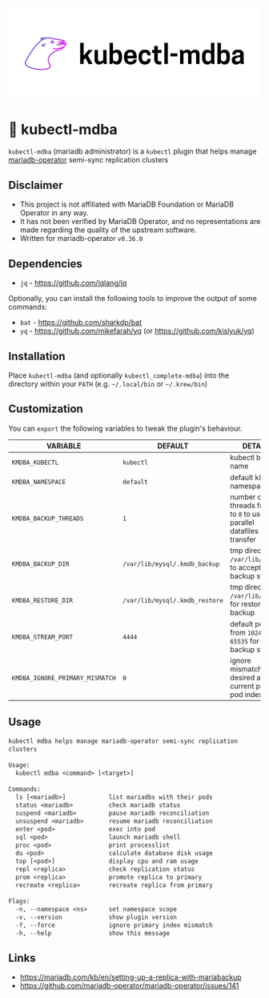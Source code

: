 ![kubectl-mdba project cover](img/cover.png)

# 🦭 kubectl-mdba

`kubectl-mdba` (mariadb administrator) is a `kubectl` plugin that helps manage [mariadb-operator](https://github.com/mariadb-operator) semi-sync replication clusters

## Disclaimer

* This project is not affiliated with MariaDB Foundation or MariaDB Operator in any way.
* It has not been verified by MariaDB Operator, and no representations are made regarding the quality of the upstream software.
* Written for mariadb-operator `v0.36.0`

## Dependencies

* `jq` - https://github.com/jqlang/jq

Optionally, you can install the following tools to improve the output of some commands:

* `bat` - https://github.com/sharkdp/bat
* `yq` -  https://github.com/mikefarah/yq (or https://github.com/kislyuk/yq)

## Installation

Place `kubectl-mdba` (and optionally `kubectl_complete-mdba`) into the directory within your `PATH` (e.g. `~/.local/bin` or `~/.krew/bin`)

## Customization

You can `export` the following variables to tweak the plugin's behaviour.

| VARIABLE                       | DEFAULT                        | DETAILS                                                                    |
|--------------------------------|--------------------------------|----------------------------------------------------------------------------|
| `KMDBA_KUBECTL`                 | `kubectl`                      | kubectl binary name                                                        |
| `KMDBA_NAMESPACE`               | `default`                      | default k8s namespace                                                      |
| `KMDBA_BACKUP_THREADS`          | `1`                            | number of threads from `1` to `8` to use for parallel datafiles transfer   |
| `KMDBA_BACKUP_DIR`              | `/var/lib/mysql/.kmdb_backup`  | tmp directory in `/var/lib/mysql/` to accept backup stream                 |
| `KMDBA_RESTORE_DIR`             | `/var/lib/mysql/.kmdb_restore` | tmp directory in `/var/lib/mysql/` for restored backup                     |
| `KMDBA_STREAM_PORT`             | `4444`                         | default port from `1024` to `65535` for backup stream                      |
| `KMDBA_IGNORE_PRIMARY_MISMATCH` | `0`                            | ignore mismatched desired and current primary pod indexes                  |

## Usage

```
kubectl mdba helps manage mariadb-operator semi-sync replication clusters

Usage:
  kubectl mdba <command> [<target>]

Commands:
  ls [<mariadb>]            list mariadbs with their pods
  status <mariadb>          check mariadb status
  suspend <mariadb>         pause mariadb reconciliation
  unsuspend <mariadb>       resume mariadb reconciliation
  enter <pod>               exec into pod
  sql <pod>                 launch mariadb shell
  proc <pod>                print processlist
  du <pod>                  calculate database disk usage
  top [<pod>]               display cpu and ram usage
  repl <replica>            check replication status
  prom <replica>            promote replica to primary
  recreate <replica>        recreate replica from primary

Flags:
  -n, --namespace <ns>      set namespace scope
  -v, --version             show plugin version
  -f, --force               ignore primary index mismatch
  -h, --help                show this message
```

## Links

* https://mariadb.com/kb/en/setting-up-a-replica-with-mariabackup
* https://github.com/mariadb-operator/mariadb-operator/issues/141
